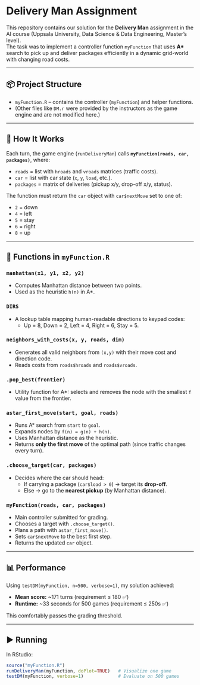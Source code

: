 # Delivery Man Assignment

This repository contains our solution for the **Delivery Man** assignment in the AI course (Uppsala University, Data Science & Data Engineering, Master’s level).  
The task was to implement a controller function `myFunction` that uses **A\*** search to pick up and deliver packages efficiently in a dynamic grid-world with changing road costs.

---

## 📦 Project Structure
- `myFunction.R` – contains the controller (`myFunction`) and helper functions.
- (Other files like `DM.r` were provided by the instructors as the game engine and are not modified here.)

---

## 🚗 How It Works
Each turn, the game engine (`runDeliveryMan`) calls **`myFunction(roads, car, packages)`**, where:
- `roads` = list with `hroads` and `vroads` matrices (traffic costs).
- `car` = list with car state (`x`, `y`, `load`, etc.).
- `packages` = matrix of deliveries (pickup x/y, drop-off x/y, status).

The function must return the `car` object with `car$nextMove` set to one of:
- `2` = down  
- `4` = left  
- `5` = stay  
- `6` = right  
- `8` = up  

---

## 🧠 Functions in `myFunction.R`

### `manhattan(x1, y1, x2, y2)`
- Computes Manhattan distance between two points.  
- Used as the heuristic `h(n)` in A*.

### `DIRS`
- A lookup table mapping human-readable directions to keypad codes:  
  - Up = 8, Down = 2, Left = 4, Right = 6, Stay = 5.

### `neighbors_with_costs(x, y, roads, dim)`
- Generates all valid neighbors from `(x,y)` with their move cost and direction code.  
- Reads costs from `roads$hroads` and `roads$vroads`.

### `.pop_best(frontier)`
- Utility function for A*: selects and removes the node with the smallest `f` value from the frontier.

### `astar_first_move(start, goal, roads)`
- Runs A* search from `start` to `goal`.  
- Expands nodes by `f(n) = g(n) + h(n)`.  
- Uses Manhattan distance as the heuristic.  
- Returns **only the first move** of the optimal path (since traffic changes every turn).

### `.choose_target(car, packages)`
- Decides where the car should head:  
  - If carrying a package (`car$load > 0`) → target its **drop-off**.  
  - Else → go to the **nearest pickup** (by Manhattan distance).

### `myFunction(roads, car, packages)`
- Main controller submitted for grading.  
- Chooses a target with `.choose_target()`.  
- Plans a path with `astar_first_move()`.  
- Sets `car$nextMove` to the best first step.  
- Returns the updated `car` object.

---

## 📊 Performance
Using `testDM(myFunction, n=500, verbose=1)`, my solution achieved:
- **Mean score:** ~171 turns (requirement ≤ 180 ✅)  
- **Runtime:** ~33 seconds for 500 games (requirement ≤ 250s ✅)

This comfortably passes the grading threshold.

---

## ▶️ Running
In RStudio:

```r
source("myFunction.R")
runDeliveryMan(myFunction, doPlot=TRUE)   # Visualize one game
testDM(myFunction, verbose=1)             # Evaluate on 500 games
